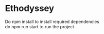 # Ethodyssey
Do npm install to install required dependencies<br>
do npm run start to run the project .
